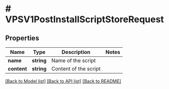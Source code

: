 # # VPSV1PostInstallScriptStoreRequest

## Properties

Name | Type | Description | Notes
------------ | ------------- | ------------- | -------------
**name** | **string** | Name of the script |
**content** | **string** | Content of the script |

[[Back to Model list]](../../README.md#models) [[Back to API list]](../../README.md#endpoints) [[Back to README]](../../README.md)
